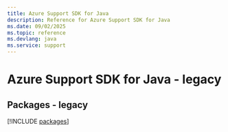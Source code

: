 ```yaml
---
title: Azure Support SDK for Java
description: Reference for Azure Support SDK for Java
ms.date: 09/02/2025
ms.topic: reference
ms.devlang: java
ms.service: support
---
```

# Azure Support SDK for Java - legacy
## Packages - legacy
[!INCLUDE [packages](support-index.md)]